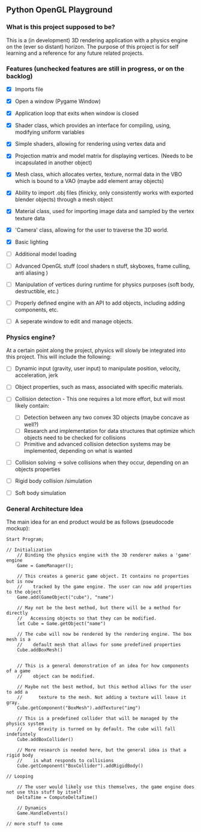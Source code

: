 ## Python OpenGL Playground

### What is this project supposed to be?

This is a (in development) 3D rendering application with a physics engine on the (ever so distant) horizon. The purpose of this project is for self learning and a reference for any future related projects.

### Features (unchecked features are still in progress, or on the backlog)

- [x] Imports file

- [x] Open a window (Pygame Window)

- [x] Application loop that exits when window is closed

- [x] Shader class, which provides an interface for compiling, using, modifying uniform variables

- [x] Simple shaders, allowing for rendering using vertex data and

- [x] Projection matrix and model matrix for displaying vertices. (Needs to be incapsulated in another object)

- [x] Mesh class, which allocates vertex, texture, normal data in the VBO which is bound to a VAO (maybe add element array objects)

- [x] Ability to import .obj files (finicky, only consistently works with exported blender objects) through a mesh object

- [x] Material class, used for importing image data and sampled by the vertex texture data

- [x] 'Camera' class, allowing for the user to traverse the 3D world.
- [x] Basic lighting
- [ ] Additional model loading
- [ ] Advanced OpenGL stuff (cool shaders n stuff, skyboxes, frame culling, anti aliasing )
- [ ] Manipulation of vertices during runtime for physics purposes (soft body, destructible, etc.)
- [ ] Properly defined engine with an API to add objects, including adding components, etc.
- [ ] A seperate window to edit and manage objects.

### Physics engine?

At a certain point along the project, physics will slowly be integrated into this project. This will include the following:

- [ ] Dynamic input (gravity, user input) to manipulate position, velocity, acceleration, jerk
- [ ] Object properties, such as mass, associated with specific materials.

- [ ] Collision detection - This one requires a lot more effort, but will most likely contain:
  - [ ] Detection between any two convex 3D objects (maybe concave as well?)
  - [ ] Research and implementation for data structures that optimize which objects need to be checked for collisions
  - [ ] Primitive and advanced collision detection systems may be implemented, depending on what is wanted
- [ ] Collision solving -> solve collisions when they occur, depending on an objects properties
- [ ] Rigid body collision /simulation
- [ ] Soft body simulation

### General Architecture Idea

The main idea for an end product would be as follows (pseudocode mockup):

```
Start Program;

// Initialization
	// Binding the physics engine with the 3D renderer makes a 'game' engine
	Game = GameManager();

	// This creates a generic game object. It contains no properties but is now
	//    tracked by the game engine. The user can now add properties to the object
	Game.add(GameObject("cube"), "name")

	// May not be the best method, but there will be a method for directly
	//   Accessing objects so that they can be modified.
	let Cube = Game.getObject("name")

	// The cube will now be rendered by the rendering engine. The box mesh is a
	//    default mesh that allows for some predefined properties
	Cube.addBoxMesh()


	// This is a general demonstration of an idea for how components of a game
	//    object can be modified.

	// Maybe not the best method, but this method allows for the user to add a
	// 		texture to the mesh. Not adding a texture will leave it gray.
	Cube.getComponent("BoxMesh").addTexture("img")

	// This is a predefined collider that will be managed by the physics system
	//  	Gravity is turned on by default. The cube will fall indefintely
	Cube.addBoxCollider()

	// More research is needed here, but the general idea is that a rigid body
	//    is what responds to collisions
	Cube.getComponent("BoxCollider").addRigidBody()

// Looping

	// The user would likely use this themselves, the game engine does not use this stuff by itself
	DeltaTime = ComputeDeltaTime()

	// Dynamics
	Game.HandleEvents()

// more stuff to come
```
